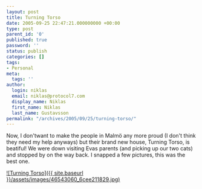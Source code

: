 ```yaml
---
layout: post
title: Turning Torso
date: 2005-09-25 22:47:21.000000000 +00:00
type: post
parent_id: '0'
published: true
password: ''
status: publish
categories: []
tags:
- Personal
meta:
  tags: ''
author:
  login: niklas
  email: niklas@protocol7.com
  display_name: Niklas
  first_name: Niklas
  last_name: Gustavsson
permalink: "/archives/2005/09/25/turning-torso/"
---
```

Now, I don'twant to make the people in Malmö any more proud (I don't think they need my help anyways) but their brand new house, Turning Torso, is beatiful! We were down visiting Evas parents (and picking up our two cats) and stopped by on the way back. I snapped a few pictures, this was the best one.

[![Turning Torso]({{ site.baseurl }}/assets/images/46543060_6cee211829.jpg)](http://flickr.com/photos/protocol7/46543060/)


